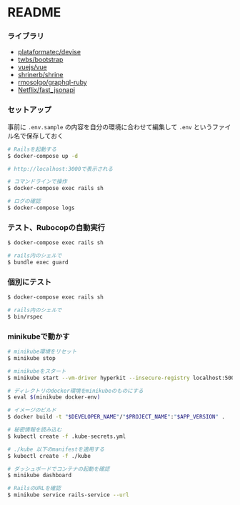 # README

### ライブラリ

-   [plataformatec/devise](https://github.com/plataformatec/devise)
-   [twbs/bootstrap](https://github.com/twbs/bootstrap)
-   [vuejs/vue](https://github.com/vuejs/vue)
-   [shrinerb/shrine](https://github.com/shrinerb/shrinea)
-   [rmosolgo/graphql-ruby](https://github.com/rmosolgo/graphql-ruby)
-   [Netflix/fast_jsonapi](https://github.com/Netflix/fast_jsonapi)


### セットアップ

事前に ```.env.sample``` の内容を自分の環境に合わせて編集して ```.env``` というファイル名で保存しておく

```sh
# Railsを起動する
$ docker-compose up -d

# http://localhost:3000で表示される

# コマンドラインで操作
$ docker-compose exec rails sh

# ログの確認
$ docker-compose logs
```

### テスト、Rubocopの自動実行

```sh
$ docker-compose exec rails sh

# rails内のシェルで
$ bundle exec guard
```

### 個別にテスト

```sh
$ docker-compose exec rails sh

# rails内のシェルで
$ bin/rspec
```

### minikubeで動かす

```sh
# minikube環境をリセット
$ minikube stop

# minikubeをスタート
$ minikube start --vm-driver hyperkit --insecure-registry localhost:5000

# ディレクトリのdocker環境をminikubeのものにする
$ eval $(minikube docker-env)

# イメージのビルド
$ docker build -t "$DEVELOPER_NAME"/"$PROJECT_NAME":"$APP_VERSION" .

# 秘密情報を読み込む
$ kubectl create -f .kube-secrets.yml

# ./kube 以下のmanifestを適用する
$ kubectl create -f ./kube

# ダッシュボードでコンテナの起動を確認
$ minikube dashboard

# RailsのURLを確認
$ minikube service rails-service --url
```
